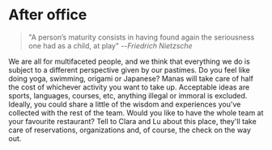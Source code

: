 # After office

> "A person’s maturity consists in having found again
> the seriousness one had as a child, at play"
> --<cite>Friedrich Nietzsche</cite>

We are all for multifaceted people, and we think that everything we do is subject to a different perspective given by our pastimes. Do you feel like doing yoga, swimming, origami or Japanese? Manas will take care of half the cost of whichever activity you want to take up. Acceptable ideas are sports, languages, courses, etc, anything illegal or immoral is excluded.
Ideally, you could share a little of the wisdom and experiences you've collected with the rest of the team.
Would you like to have the whole team at your favourite restaurant? Tell to Clara and Lu about this place, they'll take care of reservations, organizations and, of course, the check on the way out.
